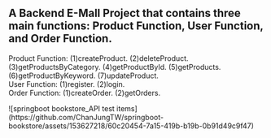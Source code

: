 <h2>A Backend E-Mall Project that contains three main functions: Product Function, User Function, and Order Function.</h2><p></p>
Product Function: (1)createProduct. (2)deleteProduct. (3)getProductsByCategory. (4)getProductById. (5)getProducts. (6)getProductByKeyword. (7)updateProduct.</br>
User Function: (1)register. (2)login.</br>
Order Function: (1)createOrder. (2)getOrders.</br><p></p>
![springboot bookstore_API test items](https://github.com/ChanJungTW/springboot-bookstore/assets/153627218/60c20454-7a15-419b-b19b-0b91d49c9f47)
